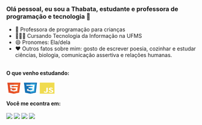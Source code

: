 ### Olá pessoal, eu sou a Thabata, estudante e professora de programação e tecnologia 🤗

- 🔭 Professora de programação para crianças 
- 👩🏻‍💻 Cursando Tecnologia da Informação na UFMS
- 😄 Pronomes: Ela/dela
- ❤️ Outros fatos sobre mim: gosto de escrever poesia, cozinhar e estudar ciências, biologia, comunicação assertiva e relações humanas. 

<br>
<b>O que venho estudando:</b>
<div style="display: inline_block"><br>
<img align="center" alt="Rafa-HTML" height="30" width="40" src="https://raw.githubusercontent.com/devicons/devicon/master/icons/html5/html5-original.svg">
<img align="center" alt="Rafa-CSS" height="30" width="40" src="https://raw.githubusercontent.com/devicons/devicon/master/icons/css3/css3-original.svg">
<img align="center" alt="Rafa-Js" height="30" width="40" src="https://raw.githubusercontent.com/devicons/devicon/master/icons/javascript/javascript-plain.svg">

</div>
<br>

<div>
<b>Você me econtra em:</b> <br><br>
  <a href="https://instagram.com/putsthabs" target="_blank"><img src="https://img.shields.io/badge/-Instagram-%23E4405F?style=for-the-badge&logo=instagram&logoColor=white" target="_blank"></a>
  <a href="https://discord.com/channels/840616019218792449/1055217349315281037" target="_blank"><img src="https://img.shields.io/badge/Discord-7289DA?style=for-the-badge&logo=discord&logoColor=white" target="_blank"></a> 
  <a href = "mailto:thabatacristini@gmail.com"><img src="https://img.shields.io/badge/-Gmail-%23333?style=for-the-badge&logo=gmail&logoColor=white" target="_blank"></a>
  <a href="https://www.linkedin.com/in/thabata-cristini-506a30140/" target="_blank"><img src="https://img.shields.io/badge/-LinkedIn-%230077B5?style=for-the-badge&logo=linkedin&logoColor=white" target="_blank"></a> 
  
  </div>
